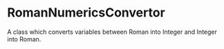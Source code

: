 # RomanNumericsConvertor
A class which converts variables between Roman into Integer and Integer into Roman. 
